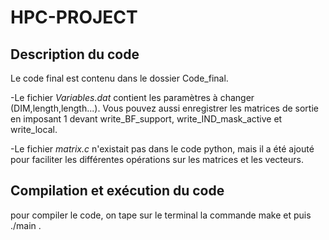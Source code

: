 # HPC-PROJECT

## Description du code
Le code final est contenu dans le dossier Code_final.  

-Le fichier *Variables.dat* contient les paramètres à changer (DIM,length,length...). Vous pouvez aussi enregistrer les matrices de sortie en imposant  1 devant write_BF_support, write_IND_mask_active et write_local.

-Le fichier *matrix.c* n'existait pas dans le code python, mais il a été ajouté pour faciliter les différentes opérations sur les matrices et les vecteurs.

## Compilation et exécution du code
pour compiler le code, on tape sur le terminal la commande make et puis ./main .




